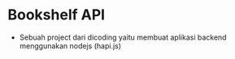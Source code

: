 # Bookshelf API
- Sebuah project dari dicoding yaitu membuat aplikasi backend menggunakan nodejs (hapi.js)
